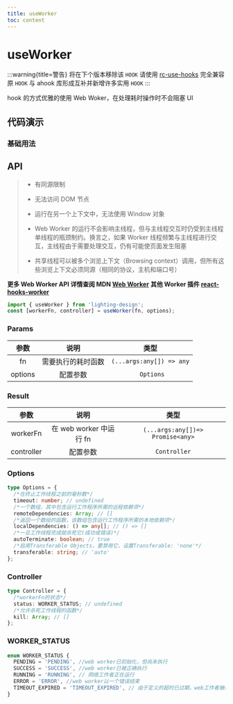 ```yaml
---
title: useWorker
toc: content
---
```


# useWorker

:::warning{title=警告}
将在下个版本移除该 `HOOK` 请使用 [rc-use-hooks](https://llq0802.github.io/rc-use-hook) 完全兼容原 `HOOK` 与 ahook 库形成互补并新增许多实用 `HOOK`
:::

hook 的方式优雅的使用 Web Woker，在处理耗时操作时不会阻塞 UI

## 代码演示

### 基础用法

<code src="./demos/Demo1.tsx" ></code>

## API

> - 有同源限制
>
> - 无法访问 DOM 节点
>
> - 运行在另一个上下文中，无法使用 Window 对象
>
> - Web Worker 的运行不会影响主线程，但与主线程交互时仍受到主线程单线程的瓶颈制约。换言之，如果 Worker 线程频繁与主线程进行交互，主线程由于需要处理交互，仍有可能使页面发生阻塞
>
> - 共享线程可以被多个浏览上下文（Browsing context）调用，但所有这些浏览上下文必须同源（相同的协议，主机和端口号）

**更多 Web Worker API 详情查阅 MDN [Web Worker](https://developer.mozilla.org/zh-CN/docs/Web/API/Worker)**
**其他 Worker 插件 [react-hooks-worker](https://github.com/dai-shi/react-hooks-worker)**

```ts
import { useWorker } from 'lighting-design';
const [workerFn, controller] = useWorker(fn, options);
```

### Params

|  参数   |        说明        |           类型           |
| :-----: | :----------------: | :----------------------: |
|   fn    | 需要执行的耗时函数 | `(...args:any[]) => any` |
| options |      配置参数      |        ` Options`        |

### Result

|    参数    |          说明           |               类型               |
| :--------: | :---------------------: | :------------------------------: |
|  workerFn  | 在 web worker 中运行 fn | `(...args:any[])=> Promise<any>` |
| controller |        配置参数         |           `Controller`           |

### Options

```ts
type Options = {
  /*在终止工作线程之前的毫秒数*/
  timeout: number; // undefined
  /*一个数组，其中包含运行工作程序所需的远程依赖项*/
  remoteDependencies: Array; // []
  /*返回一个数组的函数，该数组包含运行工作程序所需的本地依赖项*/
  localDependencies: () => any[]; // () => []
  /*一旦工作线程完成就杀死它(成功或错误)*/
  autoTerminate: boolean; // true
  /*启用Transferable Objects，要禁用它，设置Transferable: 'none'*/
  transferable: string; // 'auto'
};
```

### Controller

```ts
type Controller = {
  /*workerFn的状态*/
  status: WORKER_STATUS; // undefined
  /*允许杀死工作线程的函数*/
  kill: Array; // []
};
```

### WORKER_STATUS

```ts
enum WORKER_STATUS {
  PENDING = 'PENDING', //web worker已初始化，但尚未执行
  SUCCESS = 'SUCCESS', //web worker已被正确执行
  RUNNING = 'RUNNING', // 网络工作者正在运行
  ERROR = 'ERROR', //web worker以一个错误结束
  TIMEOUT_EXPIRED = 'TIMEOUT_EXPIRED', // 由于定义的超时已过期，web工作者被杀死。
}
```
